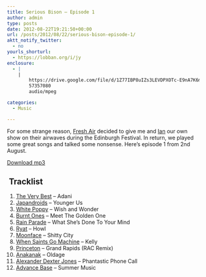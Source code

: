 ```yaml
---
title: Serious Bison – Episode 1
author: admin
type: posts
date: 2012-08-22T19:21:50+00:00
url: /posts/2012/08/22/serious-bison-episode-1/
aktt_notify_twitter:
  - no
yourls_shorturl:
  - https://lobban.org/i/jy
enclosure:
  - |
    |
        https://drive.google.com/file/d/1Z77IBP8uIZs3LEVDPXOTc-E9nA7K6mCz/view?usp=sharing
        57357080
        audio/mpeg

categories:
  - Music

---
```

For some strange reason, [Fresh Air][1] decided to give me and [Ian][2] our own show on their airwaves during the Edinburgh Festival. In return, we played some great songs and talked some nonsense. Here&#8217;s episode 1 from 2nd August.



[Download mp3][3]

##  Tracklist

  1. [The Very Best][4] &#8211; Adani
  2. [Japandroids][5] &#8211; Younger Us
  3. [White Poppy][6] &#8211; Wish and Wonder
  4. [Burnt Ones][7] &#8211; Meet The Golden One
  5. [Rain Parade][8] &#8211; What She&#8217;s Done To Your Mind
  6. [Ryat][9] &#8211; Howl
  7. [Moonface][10] &#8211; Shitty City
  8. [When Saints Go Machine][11] &#8211; Kelly
  9. [Princeton][12] &#8211; Grand Rapids (RAC Remix)
 10. [Anakanak][13] &#8211; Oldage
 11. [Alexander Dexter Jones][14] &#8211; Phantastic Phone Call
 12. [Advance Base][15] &#8211; Summer Music

&nbsp;

 [1]: http://www.freshair.org.uk/ "Fresh Air Radio"
 [2]: https://twitter.com/ohjawbone
 [3]: https://drive.google.com/file/d/1Z77IBP8uIZs3LEVDPXOTc-E9nA7K6mCz/view?usp=sharing "Serious Bison - Episode 1 download"
 [4]: http://www.theverybestmusic.com/
 [5]: http://japandroids.com/
 [6]: http://whitepoppy.bandcamp.com/
 [7]: http://burntones.bandcamp.com/
 [8]: http://en.wikipedia.org/wiki/Rain_Parade
 [9]: http://ryat.info/
 [10]: http://moonface.ca/
 [11]: http://www.whensaintsgomachine.com/
 [12]: http://princeton.bandcamp.com/
 [13]: https://soundcloud.com/gizeh/anakanak-ageold-1
 [14]: http://www.youtube.com/watch?v=4ZnMSmwqCsg
 [15]: http://www.advancebasemusic.com/
